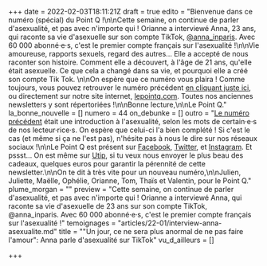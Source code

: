 +++
date = 2022-02-03T18:11:21Z
draft = true
edito = "Bienvenue dans ce numéro (spécial) du Point Q !\n\nCette semaine, on continue de parler d'asexualité, et pas avec n'importe qui ! Orianne a interviewé Anna, 23 ans, qui raconte sa vie d'asexuelle sur son compte TikTok, [@anna_inparis](https://www.tiktok.com/@anna_inparis). Avec 60 000 abonné·e·s, c'est le premier compte français sur l'asexualité !\n\nVie amoureuse, rapports sexuels, regard des autres... Elle a accepté de nous raconter son histoire. Comment elle a découvert, à l'âge de 21 ans, qu'elle était asexuelle. Ce que cela a changé dans sa vie, et pourquoi elle a créé son compte Tik Tok.   \n\nOn espère que ce numéro vous plaira ! Comme toujours, vous pouvez retrouver le numéro précédent [en cliquant juste ici](https://lepointq.com/newsletters/free-from-desire-parlons-asexualite/), ou directement sur notre site internet, [lepointq.com](https://lepointq.com/). Toutes nos anciennes newsletters y sont répertoriées !\n\nBonne lecture,\n\nLe Point Q."
la_bonne_nouvelle = []
numero = 44
on_debunke = []
outro = "[Le numéro précédent](https://lepointq.com/newsletters/free-from-desire-parlons-asexualite/) était une introduction à l'asexualité, selon les mots de certain·e·s de nos lecteur·rice·s. On espère que celui-ci l'a bien complété ! Si c'est le cas (et même si ça ne l'est pas), n'hésite pas à nous le dire sur nos réseaux sociaux !\n\nLe Point Q est présent sur [Facebook](https://www.facebook.com/lepointq.news/), [Twitter](https://twitter.com/LePointQ), et [Instagram](). Et pssst... On est même sur [Utip](https://www.utip.io/lepointq), si tu veux nous envoyer le plus beau des cadeaux, quelques euros pour garantir la pérennité de cette newsletter.\n\nOn te dit à très vite pour un nouveau numéro,\n\nJulien, Juliette, Maëlle, Ophélie, Orianne, Tom, Thaïs et Valentin, pour le Point Q."
plume_morgan = ""
preview = "Cette semaine, on continue de parler d'asexualité, et pas avec n'importe qui ! Orianne a interviewé Anna, qui raconte sa vie d'asexuelle de 23 ans sur son compte TikTok, @anna_inparis. Avec 60 000 abonné·e·s, c'est le premier compte français sur l'asexualité !"
temoignages = "articles/22-01/interview-anna-asexualite.md"
title = "\"Un jour, ce ne sera plus anormal de ne pas faire l'amour\": Anna parle d'asexualité sur TikTok"
vu_d_ailleurs = []

+++
